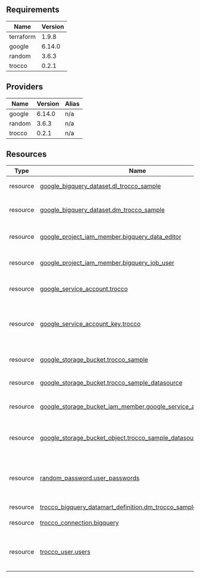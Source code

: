 <!-- BEGIN_TF_DOCS -->
## Requirements

| Name | Version |
| ---- | ------- |
| terraform | 1.9.8 |
| google | 6.14.0 |
| random | 3.6.3 |
| trocco | 0.2.1 |

## Providers

| Name | Version | Alias |
| ---- | ------- | ----- |
| google | 6.14.0 | n/a |
| random | 3.6.3 | n/a |
| trocco | 0.2.1 | n/a |

## Resources

| Type | Name | File | Comment |
| ------------ | ---- | ---- | ------- |
| resource | [google_bigquery_dataset.dl_trocco_sample](https://registry.terraform.io/providers/hashicorp/google/6.14.0/docs/resources/bigquery_dataset) | [sample1_basic/_google.tf](/sample1_basic/_google.tf#L41) | 転送設定からテーブルを作成するデータセットを作成する BigQuery API: bigquery.googleapis.com |
| resource | [google_bigquery_dataset.dm_trocco_sample](https://registry.terraform.io/providers/hashicorp/google/6.14.0/docs/resources/bigquery_dataset) | [sample1_basic/_google.tf](/sample1_basic/_google.tf#L50) | データマート定義からテーブルを作成するデータセットを作成する BigQuery API: bigquery.googleapis.com |
| resource | [google_project_iam_member.bigquery_data_editor](https://registry.terraform.io/providers/hashicorp/google/6.14.0/docs/resources/project_iam_member) | [sample1_basic/_google.tf](/sample1_basic/_google.tf#L67) | BigQueryでジョブを実行する権限を付与する Cloud Resource Manager API: cloudresourcemanager.googleapis.com |
| resource | [google_project_iam_member.bigquery_job_user](https://registry.terraform.io/providers/hashicorp/google/6.14.0/docs/resources/project_iam_member) | [sample1_basic/_google.tf](/sample1_basic/_google.tf#L59) | BigQueryでジョブを実行する権限を付与する Cloud Resource Manager API: cloudresourcemanager.googleapis.com |
| resource | [google_service_account.trocco](https://registry.terraform.io/providers/hashicorp/google/6.14.0/docs/resources/service_account) | [sample1_basic/_google.tf](/sample1_basic/_google.tf#L20) | TROCCOで利用するサービスアカウントを作成する Identity and Access Management (IAM) API: iam.googleapis.com |
| resource | [google_service_account_key.trocco](https://registry.terraform.io/providers/hashicorp/google/6.14.0/docs/resources/service_account_key) | [sample1_basic/_google.tf](/sample1_basic/_google.tf#L30) | サービスアカウントのキーを生成する サンプルなのでキーを生成するが、秘密鍵がstateファイルに平文で入ってしまうため本運用では非推奨 IAM Service Account Credentials API: iamcredentials.googleapis.com |
| resource | [google_storage_bucket.trocco_sample](https://registry.terraform.io/providers/hashicorp/google/6.14.0/docs/resources/storage_bucket) | [sample1_basic/_google.tf](/sample1_basic/_google.tf#L100) | 後でバックエンドを移してみるときに利用するバケットを作成する Cloud Storage API: storage.googleapis.com |
| resource | [google_storage_bucket.trocco_sample_datasource](https://registry.terraform.io/providers/hashicorp/google/6.14.0/docs/resources/storage_bucket) | [sample1_basic/_google.tf](/sample1_basic/_google.tf#L80) | ソースデータを格納するバケットを作成する Cloud Storage API: storage.googleapis.com |
| resource | [google_storage_bucket_iam_member.google_service_account_trocco](https://registry.terraform.io/providers/hashicorp/google/6.14.0/docs/resources/storage_bucket_iam_member) | [sample1_basic/_google.tf](/sample1_basic/_google.tf#L111) | サービスアカウントにバケットの管理権限を付与する バケット名はプロジェクトによらずグローバルに一意なので、プロジェクトの指定は不要 |
| resource | [google_storage_bucket_object.trocco_sample_datasource](https://registry.terraform.io/providers/hashicorp/google/6.14.0/docs/resources/storage_bucket_object) | [sample1_basic/_google.tf](/sample1_basic/_google.tf#L92) | ソースデータとしてファイルを配置する Cloud Storage API: storage.googleapis.com ref: https://www.kaggle.com/competitions/titanic/data?select=train.csv |
| resource | [random_password.user_passwords](https://registry.terraform.io/providers/hashicorp/random/3.6.3/docs/resources/password) | [sample1_basic/_trocco.tf](/sample1_basic/_trocco.tf#L26) | ユーザーごとに初期パスワードを生成する random_passwordで生成するとsensitive = trueの扱いになってTerraformからの出力では(sensitive value)と表示されるようになるが、stateには平文で残るので注意 |
| resource | [trocco_bigquery_datamart_definition.dm_trocco_sample__sample](https://registry.terraform.io/providers/trocco-io/trocco/0.2.1/docs/) | [sample1_basic/_trocco.tf](/sample1_basic/_trocco.tf#L65) | 作成した接続情報を利用する |
| resource | [trocco_connection.bigquery](https://registry.terraform.io/providers/trocco-io/trocco/0.2.1/docs/) | [sample1_basic/_trocco.tf](/sample1_basic/_trocco.tf#L52) | 生成したサービスアカウント、サービスアカウントキーを利用する |
| resource | [trocco_user.users](https://registry.terraform.io/providers/trocco-io/trocco/0.2.1/docs/) | [sample1_basic/_trocco.tf](/sample1_basic/_trocco.tf#L41) | 初期パスワードはstateファイルに残ってしまうので、招待後にパスワードを変更してもらうこと 特権管理者でないとユーザーの削除ができないので、それで困る場合はコメントアウトする |

<!-- END_TF_DOCS -->